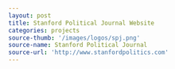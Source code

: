 ```yaml
---
layout: post
title: Stanford Political Journal Website
categories: projects
source-thumb: '/images/logos/spj.png'
source-name: Stanford Political Journal
source-url: 'http://www.stanfordpolitics.com'
---
```

